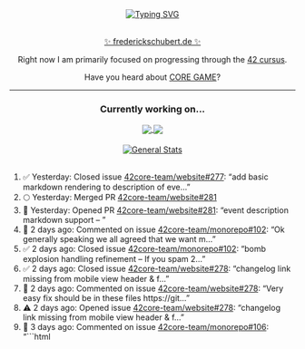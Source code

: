 <div align="center">
	<a href="https://git.io/typing-svg"><img src="https://readme-typing-svg.demolab.com?font=Fira+Code&size=30&pause=1000&color=70A5FD&background=1A1B27&center=true&vCenter=true&repeat=false&random=false&width=550&lines=%F0%9F%91%8B+Hello+World!+I'm+Freddy!+%F0%9F%96%96" alt="Typing SVG" /></a>
</div>
<br>
<div align="center">
	<p></p><a href="https://frederickschubert.de">✨ frederickschubert.de ✨</a></p>
	<p>Right now I am primarily focused on progressing through the <a href="https://github.com/FreddyMSchubert/42_cursus">42 cursus</a>.</p>
	<p>Have you heard about <a href="https://coregame.de/">CORE GAME</a>?</p>
</div>

<hr>

<div align="center">

### Currently working on...

<!-- [![current_repo](https://github-readme-stats.vercel.app/api/pin/?username=FreddyMSchubert&repo=Crafty_Concoctions&theme=tokyonight)](https://github.com/FreddyMSchubert/Crafty_Concoctions) -->

<div align="center">
	<a href="https://github.com/Reptudn/42_transcendence" target="_blank">
		<img align="center" src="https://github-readme-stats.vercel.app/api/pin/?username=Reptudn&repo=42_transcendence&theme=tokyonight" />
	</a>
	<a href="https://github.com/42core-team/monorepo" target="_blank">
		<img align="center" src="https://github-readme-stats.vercel.app/api/pin/?username=42core-team&repo=monorepo&theme=tokyonight" />
	</a>
</div>

<br>

<div align="center">
	<a href="https://github.com/FreddyMSchubert/42_cursus" target="_blank">
		<img align="center" src="https://github-readme-stats.vercel.app/api/pin/?username=FreddyMSchubert&repo=42_cursus&theme=tokyonight" alt="General Stats" />
	</a>
</div>

<br>

<div align="left">
<ol>
<!-- ACTIVITY:START -->
<li>✅ Yesterday: Closed issue <a href="https://github.com/42core-team/website/issues/277">42core-team/website#277</a>: “add basic markdown rendering to description of eve…”</li>
<li>🌕 Yesterday: Merged PR <a href="https://github.com/42core-team/website/pull/281">42core-team/website#281</a></li>
<li>🚀 Yesterday: Opened PR <a href="https://github.com/42core-team/website/pull/281">42core-team/website#281</a>: “event description markdown support – ”</li>
<li>💬 2 days ago: Commented on issue <a href="https://github.com/42core-team/monorepo/issues/102#issuecomment-3308202253">42core-team/monorepo#102</a>: “Ok generally speaking we all agreed that we want m…”</li>
<li>✅ 2 days ago: Closed issue <a href="https://github.com/42core-team/monorepo/issues/102">42core-team/monorepo#102</a>: “bomb explosion handling refinement – If you spam 2…”</li>
<li>✅ 2 days ago: Closed issue <a href="https://github.com/42core-team/website/issues/278">42core-team/website#278</a>: “changelog link missing from mobile view header & f…”</li>
<li>💬 2 days ago: Commented on issue <a href="https://github.com/42core-team/website/issues/278#issuecomment-3306798175">42core-team/website#278</a>: “Very easy fix should be in these files https://git…”</li>
<li>⚠️ 2 days ago: Opened issue <a href="https://github.com/42core-team/website/issues/278">42core-team/website#278</a>: “changelog link missing from mobile view header & f…”</li>
<li>💬 3 days ago: Commented on issue <a href="https://github.com/42core-team/monorepo/issues/106#issuecomment-3303959891">42core-team/monorepo#106</a>: “```html 	<script> 		(function() { 			var s = docum…”</li>
<li>💬 3 days ago: Commented on issue <a href="https://github.com/42core-team/monorepo/issues/106#issuecomment-3303181184">42core-team/monorepo#106</a>: “In my understanding it's quite literally as easy a…”</li>
<!-- ACTIVITY:END -->
</ol>
</div>

Like this [GitHub Activity Timeline Widget](https://github.com/FreddyMSchubert/github-activity-timeline)? Try it yourself - I made it.

<hr>

<div align="center">
	<a href="https://github.com/anuraghazra/github-readme-stats" target="_blank">
		<img height=200 align="center" src="https://github-readme-stats.vercel.app/api?username=FreddyMSchubert&show_icons=true&theme=tokyonight&card_width=650" alt="General Stats" />
	</a>
</div>

<div align="center">
	<a href="https://github.com/anuraghazra/github-readme-stats" target="_blank">
		<img height=200 align="center" src="https://github-readme-stats.vercel.app/api/top-langs/?username=FreddyMSchubert&layout=donut&theme=tokyonight&card_width=320">
	</a>
	<a href="https://github.com/DenverCoder1/github-readme-streak-stats" target="_blank">
		<img height=200 align="center" src="https://streak-stats.demolab.com?user=FreddyMSchubert&theme=tokyonight&date_format=j%20M%5B%20Y%5D&card_width=320&card_height=200&hide_total_contributions=true" alt="GitHub Streak" />
	</a>
</div>

<hr>

#### Testing section, please move along

![GitHub Defenders SVG](https://github.com/FreddyMSchubert/FreddyMSchubert/blob/github_defenders_output/output.svg)

<hr>

Note: I've edited some of the contribution data of my profile before December 2022 using my self-made [Contribution Pixel Painter 🎨🖌️🖼️](https://github.com/FreddyMSchubert/contribution-pixel-painter) repository.
